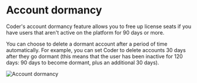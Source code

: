 # Account dormancy

Coder's account dormancy feature allows you to free up license seats if you have
users that aren't active on the platform for 90 days or more.

You can choose to delete a dormant account after a period of time automatically.
For example, you can set Coder to delete accounts 30 days after they go dormant
(this means that the user has been inactive for 120 days: 90 days to become
dormant, plus an additional 30 days).

![Account dormancy](../assets/admin/account-dormancy.png)

